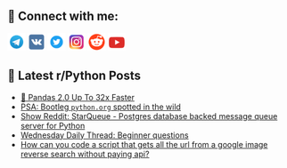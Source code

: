 ## 🔎 Connect with me:
[<img src="https://github.com/bullbesh/bullbesh/blob/main/images/Telegram.png" width="32" height="32" />](https://t.me/bullbesh)
[<img src="https://github.com/bullbesh/bullbesh/blob/main/images/VK.png" width="32" height="32" />](https://vk.com/bullbesh)
[<img src="https://github.com/bullbesh/bullbesh/blob/main/images/Twitter.png" width="32" height="32" />](https://twitter.com/bullbesh1)
[<img src="https://github.com/bullbesh/bullbesh/blob/main/images/Instagram.png" width="32" height="32" />](https://www.instagram.com/bullbesh)
[<img src="https://github.com/bullbesh/bullbesh/blob/main/images/Reddit.png" width="32" height="32" />](https://www.reddit.com/user/bullbesh)
[<img src="https://github.com/bullbesh/bullbesh/blob/main/images/YouTube.png" width="32" height="32" />](https://www.youtube.com/channel/UCtfjRs6uzgq5mfm8S06WTcg)

## 📕 Latest r/Python Posts
<!-- BLOG-POST-LIST:START -->
- [🐼 Pandas 2.0 Up To 32x Faster](https://www.reddit.com/r/Python/comments/11eqczv/pandas_20_up_to_32x_faster/)
- [PSA: Bootleg `python.org` spotted in the wild](https://www.reddit.com/r/Python/comments/11eq5pi/psa_bootleg_pythonorg_spotted_in_the_wild/)
- [Show Reddit: StarQueue - Postgres database backed message queue server for Python](https://www.reddit.com/r/Python/comments/11eovtt/show_reddit_starqueue_postgres_database_backed/)
- [Wednesday Daily Thread: Beginner questions](https://www.reddit.com/r/Python/comments/11eoalz/wednesday_daily_thread_beginner_questions/)
- [How can you code a script that gets all the url from a google image reverse search without paying api?](https://www.reddit.com/r/Python/comments/11enpre/how_can_you_code_a_script_that_gets_all_the_url/)
<!-- BLOG-POST-LIST:END -->
